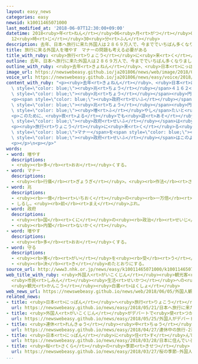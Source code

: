 ```yaml
---
layout: easy_news
categories: easy
newsid: k10011465071000
last_modified_at: '2018-06-07T12:30:00+09:00'
datetime: 2018<ruby>年<rt>ねん</rt></ruby>06<ruby>月<rt>がつ</rt></ruby>07<ruby>日<rt>にち</rt></ruby>
  12<ruby>時<rt>じ</rt></ruby>30<ruby>分<rt>ふん</rt></ruby>
description: 去年、日本へ旅行に来た外国人は２８６９万人で、今まででいちばん多くなりました。
title: 旅行に来る外国人を増やす　マナーの問題も考える必要がある
title_with_ruby: <ruby>旅行<rt>りょこう</rt></ruby>に<ruby>来<rt>く</rt></ruby>る<ruby>外国人<rt>がいこくじん</rt></ruby>を<ruby>増<rt>ふ</rt></ruby>やす　マナーの<ruby>問題<rt>もんだい</rt></ruby>も<ruby>考<rt>かんが</rt></ruby>える<ruby>必要<rt>ひつよう</rt></ruby>がある
outline: 去年、日本へ旅行に来た外国人は２８６９万人で、今まででいちばん多くなりました。
outline_with_ruby: <ruby>去年<rt>きょねん</rt></ruby>、<ruby>日本<rt>にっぽん</rt></ruby>へ<ruby>旅行<rt>りょこう</rt></ruby>に<ruby>来<rt>き</rt></ruby>た<ruby>外国人<rt>がいこくじん</rt></ruby>は２８６９<ruby>万<rt>まん</rt></ruby><ruby>人<rt>にん</rt></ruby>で、<ruby>今<rt>いま</rt></ruby>まででいちばん<ruby>多<rt>おお</rt></ruby>くなりました。
image_url: https://newswebeasy.github.io/ja201806/news/web/image/2018/06/05/K10011465071_1806051024_1806051025_01_02.jpg
voice_url: https://newswebeasy.github.io/ja201806/news/easy/voice/2018/06/07/k10011465071000.mp4
content_with_ruby: "<p><ruby>去年<rt>きょねん</rt></ruby>、<ruby>日本<rt>にっぽん</rt></ruby>へ<ruby>旅行<rt>りょこう</rt></ruby>に<ruby>来<rt>き</rt></ruby>た<ruby>外国人<rt>がいこくじん</rt></ruby>は２８６９<ruby>万<rt>まん</rt></ruby><ruby>人<rt>にん</rt></ruby>で、<ruby>今<rt>いま</rt></ruby>まででいちばん<ruby>多<rt>おお</rt></ruby>くなりました。<ruby>旅行<rt>りょこう</rt></ruby>に<ruby>来<rt>き</rt></ruby>た<ruby>人<rt>ひと</rt></ruby>が<ruby>日本<rt>にっぽん</rt></ruby>で<ruby>使<rt>つか</rt></ruby>ったお<ruby>金<rt>かね</rt></ruby>は４<span\
  \ style=\"color: blue;\"><ruby>兆<rt>ちょう</rt></ruby></span>４１６２<ruby>億<rt>おく</rt></ruby><ruby>円<rt>えん</rt></ruby>で、<ruby>初<rt>はじ</rt></ruby>めて４<span\
  \ style=\"color: blue;\"><ruby>兆<rt>ちょう</rt></ruby></span><ruby>円<rt>えん</rt></ruby><ruby>以上<rt>いじょう</rt></ruby>になりました。</p>\n\
  <p><span style=\"color: blue;\"><ruby>政府<rt>せいふ</rt></ruby></span>は、<ruby>日本<rt>にっぽん</rt></ruby>へ<ruby>旅行<rt>りょこう</rt></ruby>に<ruby>来<rt>く</rt></ruby>る<ruby>人<rt>ひと</rt></ruby>を２０２０<ruby>年<rt>ねん</rt></ruby>に４０００<ruby>万<rt>まん</rt></ruby><ruby>人<rt>にん</rt></ruby>にしたいと<ruby>考<rt>かんが</rt></ruby>えています。<ruby>来<rt>き</rt></ruby>た<ruby>人<rt>ひと</rt></ruby>たちが<ruby>使<rt>つか</rt></ruby>うお<ruby>金<rt>かね</rt></ruby>も８<span\
  \ style=\"color: blue;\"><ruby>兆<rt>ちょう</rt></ruby></span><ruby>円<rt>えん</rt></ruby>に<span\
  \ style=\"color: blue;\"><ruby>増<rt>ふ</rt></ruby>やし</span>たいと<ruby>考<rt>かんが</rt></ruby>えています。</p>\n\
  <p>このために、<ruby>夜<rt>よる</rt></ruby>でも<ruby>遊<rt>あそ</rt></ruby>ぶことができる<ruby>所<rt>ところ</rt></ruby>など、いろいろな<ruby>経験<rt>けいけん</rt></ruby>ができる<ruby>所<rt>ところ</rt></ruby>をもっと<ruby>多<rt>おお</rt></ruby>くしたほうがいいと<span\
  \ style=\"color: blue;\"><ruby>政府<rt>せいふ</rt></ruby></span>は<ruby>言<rt>い</rt></ruby>っています。</p>\n\
  <p><ruby>旅行<rt>りょこう</rt></ruby>に<ruby>来<rt>く</rt></ruby>る<ruby>人<rt>ひと</rt></ruby>が<ruby>多<rt>おお</rt></ruby>くなって、<span\
  \ style=\"color: blue;\">マナー</span>を<span style=\"color: blue;\"><ruby>守<rt>まも</rt></ruby>ら</span>ない<ruby>人<rt>ひと</rt></ruby>がいたり<ruby>道<rt>みち</rt></ruby>が<ruby>混<rt>こ</rt></ruby>んだりすることが<ruby>問題<rt>もんだい</rt></ruby>になっています。<span\
  \ style=\"color: blue;\"><ruby>政府<rt>せいふ</rt></ruby></span>はこのような<ruby>問題<rt>もんだい</rt></ruby>をどうやってなくすか<ruby>考<rt>かんが</rt></ruby>える<ruby>必要<rt>ひつよう</rt></ruby>があると<ruby>言<rt>い</rt></ruby>っています。</p>\n\
  <p></p>\n<p></p>"
words:
- word: 増やす
  descriptions:
  - <ruby><rb>多</rb><rt>おお</rt></ruby>くする。
- word: マナー
  descriptions:
  - <ruby><rb>行儀</rb><rt>ぎょうぎ</rt></ruby>。<ruby><rb>作法</rb><rt>さほう</rt></ruby>。
- word: 兆
  descriptions:
  - <ruby><rb>一億</rb><rt>いちおく</rt></ruby>の<ruby><rb>一万倍</rb><rt>いちまんばい</rt></ruby>。
  - しるし。<ruby><rb>前</rb><rt>まえ</rt></ruby>ぶれ。
- word: 政府
  descriptions:
  - <ruby><rb>国</rb><rt>くに</rt></ruby>の<ruby><rb>政治</rb><rt>せいじ</rt></ruby>を<ruby><rb>行</rb><rt>おこな</rt></ruby>うところ。
  - <ruby><rb>内閣</rb><rt>ないかく</rt></ruby>。
- word: 増やす
  descriptions:
  - <ruby><rb>多</rb><rt>おお</rt></ruby>くする。
- word: 守る
  descriptions:
  - <ruby><rb>害</rb><rt>がい</rt></ruby>を<ruby><rb>受</rb><rt>う</rt></ruby>けないように、<ruby><rb>防</rb><rt>ふせ</rt></ruby>ぐ。
  - <ruby><rb>決</rb><rt>き</rt></ruby>めたとおりにする。
source_url: http://www3.nhk.or.jp/news/easy/k10011465071000/k10011465071000.html
web_title_with_ruby: <ruby>外国人<rt>がいこくじん</rt></ruby><ruby>観光客<rt>かんこうきゃく</rt></ruby>
  <ruby>市民<rt>しみん</rt></ruby><ruby>生活<rt>せいかつ</rt></ruby>への<ruby>影響<rt>えいきょう</rt></ruby>も<ruby>検討<rt>けんとう</rt></ruby>を
  <ruby>観光<rt>かんこう</rt></ruby><ruby>白書<rt>はくしょ</rt></ruby>
web_news_url: https://newswebeasy.github.io/news/web/2018/06/05/外国人観光客-市民生活への影響も検討を-観光白書
related_news:
- title: <ruby>日本<rt>にっぽん</rt></ruby>へ<ruby>旅行<rt>りょこう</rt></ruby>に<ruby>来<rt>き</rt></ruby>た<ruby>外国人<rt>がいこくじん</rt></ruby>が<ruby>最<rt>もっと</rt></ruby>も<ruby>早<rt>はや</rt></ruby>く１０００<ruby>万<rt>まん</rt></ruby><ruby>人<rt>にん</rt></ruby>になる
  url: https://newswebeasy.github.io/news/easy/2018/05/21/日本へ旅行に来た外国人が最も早く1000万人になる
- title: <ruby>外国人<rt>がいこくじん</rt></ruby>がデパートで<ruby>使<rt>つか</rt></ruby>ったお<ruby>金<rt>かね</rt></ruby>が<ruby>今<rt>いま</rt></ruby>まででいちばん<ruby>多<rt>おお</rt></ruby>くなる
  url: https://newswebeasy.github.io/news/easy/2018/05/25/外国人がデパートで使ったお金が今まででいちばん多くなる
- title: <ruby>連休<rt>れんきゅう</rt></ruby><ruby>中<rt>ちゅう</rt></ruby>の<ruby>旅行<rt>りょこう</rt></ruby>　２<ruby>泊<rt>はく</rt></ruby><ruby>３日<rt>みっか</rt></ruby>が<ruby>増<rt>ふ</rt></ruby>えて<ruby>最後<rt>さいご</rt></ruby>の１<ruby>日<rt>にち</rt></ruby>は<ruby>家<rt>いえ</rt></ruby>で<ruby>休<rt>やす</rt></ruby>む
  url: https://newswebeasy.github.io/news/easy/2018/04/27/連休中の旅行-2泊3日が増えて最後の1日は家で休む
- title: <ruby>日本<rt>にっぽん</rt></ruby>に<ruby>住<rt>す</rt></ruby>んでいる<ruby>外国人<rt>がいこくじん</rt></ruby>は２５６<ruby>万<rt>まん</rt></ruby><ruby>人<rt>にん</rt></ruby>　<ruby>今<rt>いま</rt></ruby>までで<ruby>最<rt>もっと</rt></ruby>も<ruby>多<rt>おお</rt></ruby>い
  url: https://newswebeasy.github.io/news/easy/2018/03/28/日本に住んでいる外国人は256万人-今までで最も多い
- title: <ruby>桜<rt>さくら</rt></ruby>の<ruby>季節<rt>きせつ</rt></ruby>　<ruby>外国人<rt>がいこくじん</rt></ruby>も<ruby>花見<rt>はなみ</rt></ruby>を<ruby>楽<rt>たの</rt></ruby>しむ
  url: https://newswebeasy.github.io/news/easy/2018/03/27/桜の季節-外国人も花見を楽しむ
...
```

